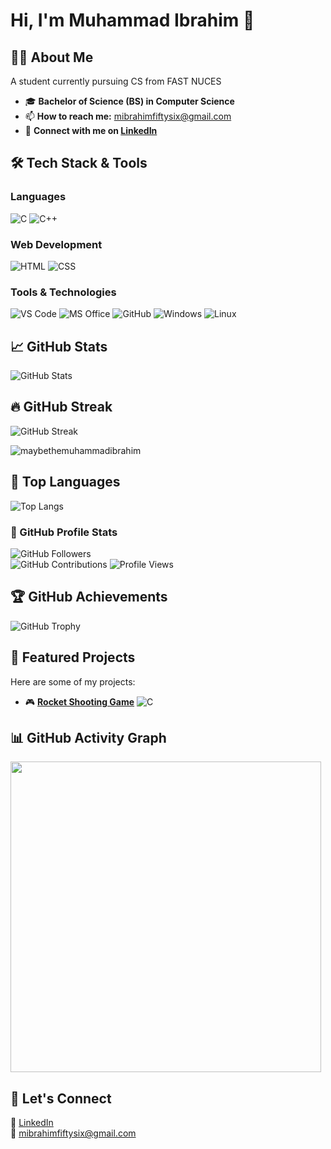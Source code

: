 # Hi, I'm Muhammad Ibrahim 👋

## 👨‍🎓 About Me  
A student currently pursuing CS from FAST NUCES 

<!--![Profile Views](https://komarev.com/ghpvc/?username=maybethemuhammadibrahim&color=ff0050&style=flat)-->  
<!--![Profile Views](https://shields.io/badge/dynamic/json?color=ff0050&label=Profile%20Views&query=value&url=https://api.countapi.xyz/hit/maybethemuhammadibrahim/visits)-->

- 🎓 **Bachelor of Science (BS) in Computer Science**  
- 📫 **How to reach me:** mibrahimfiftysix@gmail.com  
- 🔗 **Connect with me on [LinkedIn](https://www.linkedin.com/)**

## 🛠️ Tech Stack & Tools

### **Languages**
![C](https://img.shields.io/badge/-C-A8B9CC?style=flat&logo=c&logoColor=white)
![C++](https://img.shields.io/badge/-C++-00599C?style=flat&logo=c%2B%2B&logoColor=white)

### **Web Development**
![HTML](https://img.shields.io/badge/-HTML-E34F26?style=flat&logo=html5&logoColor=white)
![CSS](https://img.shields.io/badge/-CSS-1572B6?style=flat&logo=css3&logoColor=white)

### **Tools & Technologies**
![VS Code](https://img.shields.io/badge/-VS%20Code-007ACC?style=flat&logo=visual-studio-code&logoColor=white)
![MS Office](https://img.shields.io/badge/-MS%20Office-D83B01?style=flat&logo=microsoft-office&logoColor=white)
![GitHub](https://img.shields.io/badge/-GitHub-181717?style=flat&logo=github&logoColor=white)
![Windows](https://img.shields.io/badge/-Windows-0078D6?style=flat&logo=windows&logoColor=white)
![Linux](https://img.shields.io/badge/-Linux-FCC624?style=flat&logo=linux&logoColor=black)

## 📈 GitHub Stats

![GitHub Stats](https://github-readme-stats.vercel.app/api?username=maybethemuhammadibrahim&show_icons=true&count_private=true&theme=highcontrast&card_width=497)

## 🔥 GitHub Streak

![GitHub Streak](https://github-readme-streak-stats.herokuapp.com/?user=maybethemuhammadibrahim&theme=radical)
<p><img align="center" src="https://github-readme-streak-stats.herokuapp.com/?user=maybethemuhammadibrahim&" alt="maybethemuhammadibrahim" /></p>

## 🚀 Top Languages

![Top Langs](https://github-readme-stats.vercel.app/api/top-langs/?username=maybethemuhammadibrahim&layout=compact&theme=radical&card_width=497)

### 👥 GitHub Profile Stats  
![GitHub Followers](https://img.shields.io/github/followers/maybethemuhammadibrahim?label=Followers&style=flat&color=red)  
![GitHub Contributions](https://custom-icon-badges.herokuapp.com/badge/dynamic/json?color=blue&label=Total%20Contributions&query=totalContributions&url=https://api.github.com/users/maybethemuhammadibrahim)
![Profile Views](https://komarev.com/ghpvc/?username=maybethemuhammadibrahim&label=Profile%20Views&color=ff0050&style=flat)

## 🏆 GitHub Achievements

![GitHub Trophy](https://github-profile-trophy.vercel.app/?username=maybethemuhammadibrahim&theme=radical)

## 🚀 Featured Projects
Here are some of my projects:

- 🎮 **[Rocket Shooting Game](https://github.com/maybethemuhammadibrahim/PF_RocketGame)** ![C](https://img.shields.io/badge/-C-A8B9CC?style=flat&logo=c&logoColor=white)

## 📊 GitHub Activity Graph

<div align="left">
  <img src="https://github-readme-activity-graph.vercel.app/graph?username=maybethemuhammadibrahim&theme=github-dark" width="497px"/>
</div>

## 🤝 Let's Connect  
🔗 [LinkedIn](https://www.linkedin.com/in/muhammad-obaid-ullah-29b6b0323/)  
📧 mibrahimfiftysix@gmail.com
